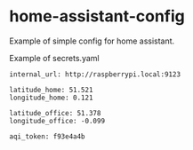 # home-assistant-config

Example of simple config for home assistant.

Example of secrets.yaml
```
internal_url: http://raspberrypi.local:9123

latitude_home: 51.521
longitude_home: 0.121

latitude_office: 51.378
longitude_office: -0.099

aqi_token: f93e4a4b 
```